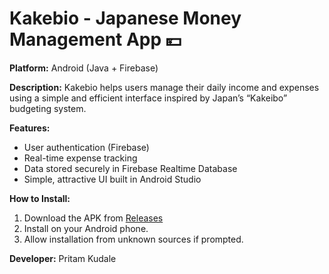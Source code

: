 # Kakebio - Japanese Money Management App 💴

**Platform:** Android (Java + Firebase)

**Description:**
Kakebio helps users manage their daily income and expenses using a simple and efficient interface inspired by Japan’s “Kakeibo” budgeting system.

**Features:**
- User authentication (Firebase)
- Real-time expense tracking
- Data stored securely in Firebase Realtime Database
- Simple, attractive UI built in Android Studio

**How to Install:**
1. Download the APK from [Releases](./kakebio_v1.apk)
2. Install on your Android phone.
3. Allow installation from unknown sources if prompted.

**Developer:** Pritam Kudale  

